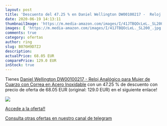 ```yaml
---
layout: post
title: 'Descuento del 47.25 % en Daniel Wellington DW00100217 -  Reloj An'
date: 2020-06-19 14:13:11
thumbnailImage: 'https://m.media-amazon.com/images/I/41JTBQOcLeL._SL200_.jpg'
images: [ 'https://m.media-amazon.com/images/I/41JTBQOcLeL._SL200_.jpg' ]
comments: true
category: ofertas
author: ring
slug: B076H9D7ZJ
description:
actualPrice: 68.05 EUR
comparePrice: 129.0 EUR
inStock: true
---
```


Tienes [Daniel Wellington DW00100217 -  Reloj Analógico para Mujer de Cuarzo con Correa en Acero Inoxidable](https://www.amazon.com/dp/B076H9D7ZJ/?tag=redken08-20) con un 47.25 % de descuento con precio de oferta de 68.05 EUR (original: 129.0 EUR) en el siguiente enlace!

[![](https://m.media-amazon.com/images/I/41JTBQOcLeL._SL200_.jpg)](https://www.amazon.com/dp/B076H9D7ZJ/?tag=redken08-20)

[Accede a la oferta!!](https://www.amazon.com/dp/B076H9D7ZJ/?tag=redken08-20)

[Consulta otras ofertas en nuestro canal de telegram](https://t.me/s/ofertas25)
